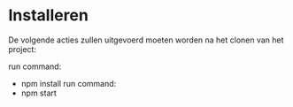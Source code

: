 # Installeren

De volgende acties zullen uitgevoerd moeten worden na het clonen van het project:

run command:

- npm install run command:
- npm start
